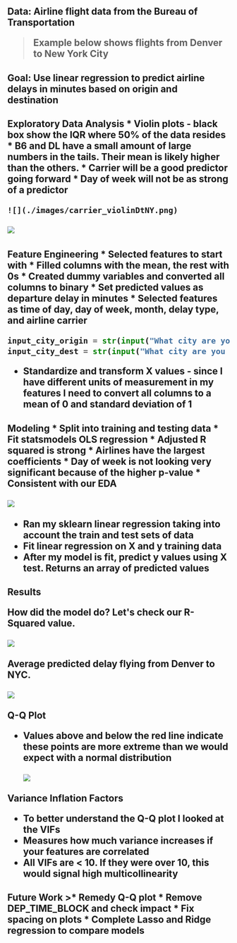 <h2>Data: Airline flight data from the Bureau of Transportation

>Example below shows flights from Denver to New York City

<h2> Goal: Use linear regression to predict airline delays in minutes based on origin and destination
<h2>Exploratory Data Analysis
* Violin plots - black box show the IQR where 50% of the data resides
* B6 and DL have a small amount of large numbers in the tails. Their mean is likely higher than the others.
* Carrier will be a good predictor going forward
* Day of week will not be as strong of a predictor

 	![](./images/carrier_violinDtNY.png)
  ![](./day_of_week_violinDtNY.png)
<h2>Feature Engineering
* Selected features to start with
* Filled columns with the mean, the rest with 0s
* Created dummy variables and converted all columns to binary
* Set predicted values as departure delay in minutes
* Selected features as time of day, day of week, month, delay type, and airline carrier

  ```python
  input_city_origin = str(input("What city are you leaving from?"))
  input_city_dest = str(input("What city are you going to?"))"
  ```

* Standardize and transform X values - since I have different units of measurement in my features I need to convert all columns to a mean of 0 and standard deviation of 1


<h2>Modeling
* Split into training and testing data
* Fit statsmodels OLS regression
* Adjusted R squared is strong
* Airlines have the largest coefficients
* Day of week is not looking very significant because of the higher p-value
* Consistent with our EDA

  ![](./ols_summaryDtNY.png)
* Ran my sklearn linear regression taking into account the train and test sets of data
* Fit linear regression on X and y training data
* After my model is fit, predict y values using X test. Returns an array of predicted values


<h2>Results

How did the model do? Let's check our R-Squared value.


  ![](./test_scoreDtNY2.png)

Average predicted delay flying from Denver to NYC.

  ![](./predicted_meanDtNY2.png)


Q-Q Plot
* Values above and below the red line indicate these points are more extreme than we would expect with a normal distribution


  ![](./qq_pltDtNY.png)


Variance Inflation Factors
* To better understand the Q-Q plot I looked at the VIFs
* Measures how much variance increases if your features are correlated
* All VIFs are < 10. If they were over 10, this would signal high multicollinearity


<h2>Future Work
>* Remedy Q-Q plot
* Remove DEP_TIME_BLOCK and check impact
* Fix spacing on plots
* Complete Lasso and Ridge regression to compare models
